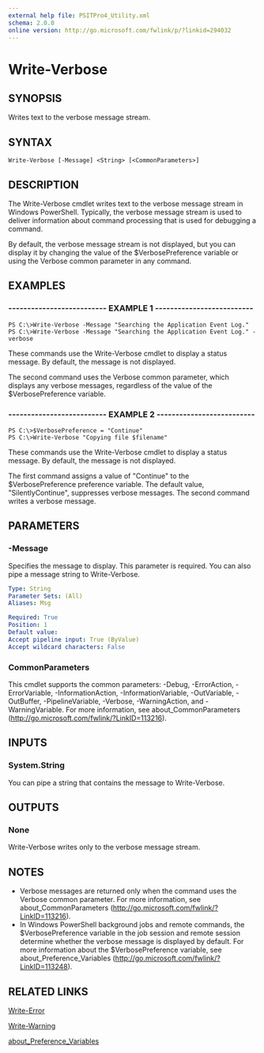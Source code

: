 ```yaml
---
external help file: PSITPro4_Utility.xml
schema: 2.0.0
online version: http://go.microsoft.com/fwlink/p/?linkid=294032
---
```


# Write-Verbose
## SYNOPSIS
Writes text to the verbose message stream.
## SYNTAX

```
Write-Verbose [-Message] <String> [<CommonParameters>]
```

## DESCRIPTION
The Write-Verbose cmdlet writes text to the verbose message stream in Windows PowerShell.
Typically, the verbose message stream is used to deliver information about command processing that is used for debugging a command.

By default, the verbose message stream is not displayed, but you can display it by changing the value of the $VerbosePreference variable or using the Verbose common parameter in any command.
## EXAMPLES

### -------------------------- EXAMPLE 1 --------------------------
```
PS C:\>Write-Verbose -Message "Searching the Application Event Log."
PS C:\>Write-Verbose -Message "Searching the Application Event Log." -verbose
```

These commands use the Write-Verbose cmdlet to display a status message.
By default, the message is not displayed.

The second command uses the Verbose common parameter, which displays any verbose messages, regardless of the value of the $VerbosePreference variable.
### -------------------------- EXAMPLE 2 --------------------------
```
PS C:\>$VerbosePreference = "Continue"
PS C:\>Write-Verbose "Copying file $filename"
```

These commands use the Write-Verbose cmdlet to display a status message.
By default, the message is not displayed.

The first command assigns a value of "Continue" to the $VerbosePreference preference variable.
The default value, "SilentlyContinue", suppresses verbose messages.
The second command writes a verbose message.
## PARAMETERS

### -Message
Specifies the message to display.
This parameter is required.
You can also pipe a message string to Write-Verbose.

```yaml
Type: String
Parameter Sets: (All)
Aliases: Msg

Required: True
Position: 1
Default value: 
Accept pipeline input: True (ByValue)
Accept wildcard characters: False
```

### CommonParameters
This cmdlet supports the common parameters: -Debug, -ErrorAction, -ErrorVariable, -InformationAction, -InformationVariable, -OutVariable, -OutBuffer, -PipelineVariable, -Verbose, -WarningAction, and -WarningVariable. For more information, see about_CommonParameters (http://go.microsoft.com/fwlink/?LinkID=113216).
## INPUTS

### System.String
You can pipe a string that contains the message to Write-Verbose.
## OUTPUTS

### None
Write-Verbose writes only to the verbose message stream.
## NOTES
* Verbose messages are returned only when the command uses the Verbose common parameter. For more information, see about_CommonParameters (http://go.microsoft.com/fwlink/?LinkID=113216).
* In Windows PowerShell background jobs and remote commands, the $VerbosePreference variable in the job session and remote session determine whether the verbose message is displayed by default. For more information about the $VerbosePreference variable, see about_Preference_Variables (http://go.microsoft.com/fwlink/?LinkID=113248).
## RELATED LINKS

[Write-Error](Write-Error.md)

[Write-Warning](Write-Warning.md)

[about_Preference_Variables](about_Preference_Variables.md)

